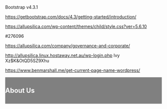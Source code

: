 Bootstrap v4.3.1

https://getbootstrap.com/docs/4.3/getting-started/introduction/

https://allupsilica.com/wp-content/themes/child/style.css?ver=5.6.10

#276096

https://allupsilica.com/company/governance-and-corporate/





http://allupsilica.linux.hostaway.net.au/wp-login.php
Ivy
Xz$K&OtQD5SZ9Xhu




https://www.benmarshall.me/get-current-page-name-wordpress/


<div style="background-color:gray; padding:0; margin:0;">
<div class="container">
<h2 style="margin:0; padding:30px 0; font-size:px; color:#fff;">About Us</h2>
</div>
</div>
